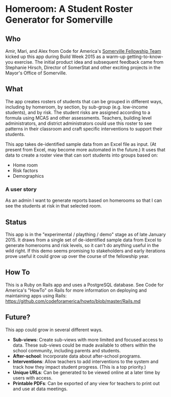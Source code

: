 # Homeroom: A Student Roster Generator for Somerville

## Who 
Amir, Mari, and Alex from Code for America's [Somerville Fellowship Team](http://www.codeforamerica.org/governments/somerville/) kicked up this app during Build Week 2015 as a warm-up getting-to-know-you exercise. The initial product idea and subsequent feedback came from Stephanie Hirsch, Director of SomerStat and other exciting projects in the Mayor's Office of Somerville. 

## What
The app creates rosters of students that can be grouped in different ways, including by homeroom, by section, by sub-group (e.g. low-income students), and by risk. The student risks are assigned according to a formula using MCAS and other assessments. Teachers, building level administrators, and district administrators could use this roster to see patterns in their classroom and craft specific interventions to support their students. 

This app takes de-identified sample data from an Excel file as input. (At present from Excel, may become more automated in the future.) It uses that data to create a roster view that can sort students into groups based on:

* Home room
* Risk factors
* Demographics

### A user story
As an admin I want to generate reports based on homerooms so that I can see the students at risk in that selected room.

## Status
This app is in the "experimental / plaything / demo" stage as of late January 2015. It draws from a single set of de-identified sample data from Excel to generate homerooms and risk levels, so it can't do anything useful in the wild right. If this demo seems promising to stakeholders and early iterations prove useful it could grow up over the course of the fellowship year.

## How To
This is a Ruby on Rails app and uses a PostgreSQL database. See Code for America's "HowTo" on Rails for more information on deploying and maintaining apps using Rails: https://github.com/codeforamerica/howto/blob/master/Rails.md

## Future? 
This app could grow in several different ways.
* __Sub-views__:  Create sub-views with more limited and focused access to data. These sub-views could be made available to others within the school community, including parents and students. 
* __After-school__:  Incorporate data about after-school programs. 
* __Interventions__:  Allow teachers to add interventions to the system and track how they impact student progress. (This is a top priority.)
* __Unique URLs__: Can be generated to be viewed online at a later time by users with access.
* __Printable PDFs__: Can be exported of any view for teachers to print out and use at data meetings. 